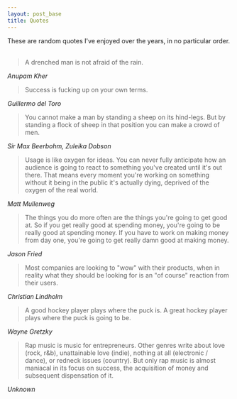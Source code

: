 ```yaml
---
layout: post_base
title: Quotes
---
```


These are random quotes I've enjoyed over the years, in no particular order.
<br/><br/>

> A drenched man is not afraid of the rain.

<cite>Anupam Kher</cite>

> Success is fucking up on your own terms.

<cite>Guillermo del Toro</cite>

> You cannot make a man by standing a sheep on its hind-legs. But by standing a flock of sheep in that position you can make a crowd of men.

<cite>Sir Max Beerbohm, Zuleika Dobson</cite>

> Usage is like oxygen for ideas. You can never fully anticipate how an audience is going to react to something you've created until it's out there. That means every moment you're working on something without it being in the public it's actually dying, deprived of the oxygen of the real world.

<cite>Matt Mullenweg</cite>

> The things you do more often are the things you're going to get good at. So if you get really good at spending money, you're going to be really good at spending money. If you have to work on making money from day one, you're going to get really damn good at making money.

<cite>Jason Fried</cite>

> Most companies are looking to "wow" with their products, when in reality what they should be looking for is an "of course" reaction from their users.

<cite>Christian Lindholm</cite>

> A good hockey player plays where the puck is. A great hockey player plays where the puck is going to be.

<cite>Wayne Gretzky</cite>

> Rap music is music for entrepreneurs. Other genres write about love (rock, r&b), unattainable love (indie), nothing at all (electronic / dance), or redneck issues (country). But only rap music is almost maniacal in its focus on success, the acquisition of money and subsequent dispensation of it.

<cite>Unknown</cite>
